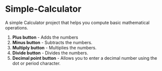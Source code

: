 # Simple-Calculator

A simple Calculator project that helps you compute basic mathematical operations.

1. **Plus button** - Adds the numbers
2. **Minus button** - Subtracts the numbers.
3. **Multiply button** - Multiplies the numbers.
4. **Divide button** - Divides the numbers.
5. **Decimal point button** - Allows you to enter a decimal number using the dot or period character.
